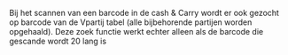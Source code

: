 Bij het scannen van een barcode in de cash & Carry wordt er ook gezocht op barcode van de Vpartij tabel (alle bijbehorende partijen worden opgehaald). Deze zoek functie werkt echter alleen als de barcode die gescande wordt 20 lang is